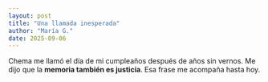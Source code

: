 ```yaml
---
layout: post
title: "Una llamada inesperada"
author: "María G."
date: 2025-09-06
---
```


Chema me llamó el día de mi cumpleaños después de años sin vernos. Me dijo que la **memoria también es justicia**.
Esa frase me acompaña hasta hoy.
